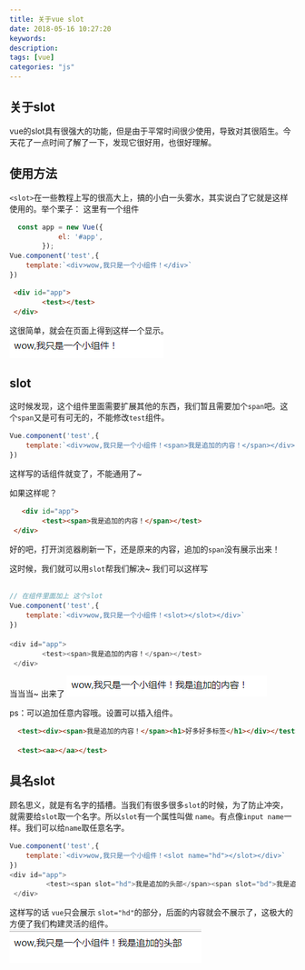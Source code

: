 ```yaml
---
title: 关于vue slot
date: 2018-05-16 10:27:20
keywords:
description:
tags: [vue]
categories: "js"
---
```

## 关于slot
vue的slot具有很强大的功能，但是由于平常时间很少使用，导致对其很陌生。今天花了一点时间了解了一下，发现它很好用，也很好理解。


## 使用方法
`<slot>`在一些教程上写的很高大上，搞的小白一头雾水，其实说白了它就是这样使用的。举个栗子：
这里有一个组件

``` javascript
  const app = new Vue({
            el: '#app',
        });
Vue.component('test',{
    template:`<div>wow,我只是一个小组件！</div>`
})
```
``` html
 <div id="app">
        <test></test>
 </div>
```
这很简单，就会在页面上得到这样一个显示。
![1](img/slot1.png)

<!--more-->

## slot

这时候发现，这个组件里面需要扩展其他的东西，我们暂且需要加个`span`吧。这个`span`又是可有可无的，不能修改`test`组件。
``` javascript
Vue.component('test',{
    template:`<div>wow,我只是一个小组件！<span>我是追加的内容！</span></div>`
})
```
这样写的话组件就变了，不能通用了~

如果这样呢？
``` html
   <div id="app">
        <test><span>我是追加的内容！</span></test>
 </div>  
```
好的吧，打开浏览器刷新一下，还是原来的内容，追加的`span`没有展示出来！

这时候，我们就可以用`slot`帮我们解决~
我们可以这样写
``` javascript

// 在组件里面加上 这个slot
Vue.component('test',{
    template:`<div>wow,我只是一个小组件！<slot></slot></div>`
})

<div id="app">
        <test><span>我是追加的内容！</span></test>
 </div>

```
当当当~ 出来了
![2](img/slot2.png)

ps：可以追加任意内容哦。设置可以插入组件。

``` html 
  <test><div><span>我是追加的内容！</span><h1>好多好多标签</h1></div></test>

  <test><aa></aa></test>
```

## 具名slot
顾名思义，就是有名字的插槽。当我们有很多很多`slot`的时候，为了防止冲突，就需要给`slot`取一个名字。所以`slot`有一个属性叫做
`name`。有点像`input name`一样。我们可以给`name`取任意名字。
``` javascript
Vue.component('test',{
    template:`<div>wow,我只是一个小组件！<slot name="hd"></slot></div>`
})
<div id="app">
         <test><span slot="hd">我是追加的头部</span><span slot="bd">我是追加的尾部</span></test>
 </div>
```
这样写的话 `vue`只会展示 `slot="hd"`的部分，后面的内容就会不展示了，这极大的方便了我们构建灵活的组件。
![3](img/slot3.png)



